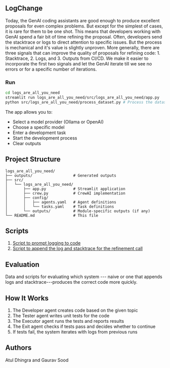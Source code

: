 ## LogChange

Today, the GenAI coding assistants are good enough to produce excellent proposals for even complex problems. But except for the simplest of cases, it is rare for them to be one shot. This means that developers working with GenAI spend a fair bit of time refining the proposal. Often, developers send the stacktrace or logs to direct attention to specific issues. But the process is mechanical and it's value is slightly unproven. More generally, there are three signals that can improve the quality of proposals for refining code: 1. Stacktrace, 2. Logs, and 3. Outputs from CI/CD. We make it easier to incorporate the first two signals and let the GenAI iterate till we see no errors or for a specific number of iterations. 

### Run
```bash
cd logs_are_all_you_need
streamlit run logs_are_all_you_need/src/logs_are_all_you_need/app.py
python src/logs_are_all_you_need/process_dataset.py # Process the dataset
```

The app allows you to:
- Select a model provider (Ollama or OpenAI)
- Choose a specific model
- Enter a development task
- Start the development process
- Clear outputs

## Project Structure

```
logs_are_all_you_need/
├── outputs/                  # Generated outputs
├── src/
│   └── logs_are_all_you_need/
│       ├── app.py            # Streamlit application
│       ├── crew.py           # CrewAI implementation
│       ├── config/
│       │   ├── agents.yaml   # Agent definitions
│       │   └── tasks.yaml    # Task definitions
│       └── outputs/          # Module-specific outputs (if any)
└── README.md                 # This file
```

## Scripts

1. [Script to prompt logging to code](./scripts/prompt_log.py)
2. [Script to append the log and stacktrace for the refinement call](./scripts/log_trace.py)

## Evaluation

Data and scripts for evaluating which system --- naive or one that appends logs and stacktrace---produces the correct code more quickly.

## How It Works

1. The Developer agent creates code based on the given topic
2. The Tester agent writes unit tests for the code
3. The Executor agent runs the tests and reports results
4. The Exit agent checks if tests pass and decides whether to continue
5. If tests fail, the system iterates with logs from previous runs

## Authors

Atul Dhingra and Gaurav Sood

